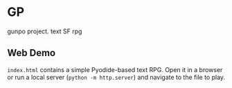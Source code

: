 # GP

gunpo project. text SF rpg

## Web Demo

`index.html` contains a simple Pyodide-based text RPG. Open it in a browser or run a local server (`python -m http.server`) and navigate to the file to play.
